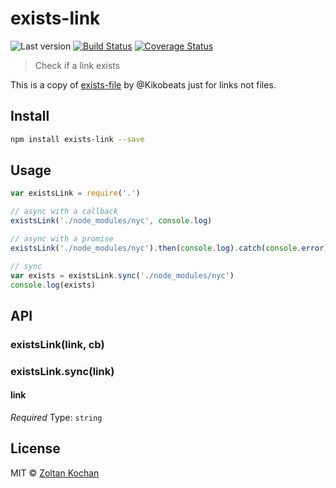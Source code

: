 # exists-link

![Last version](https://img.shields.io/github/tag/zkochan/exists-link.svg?style=flat-square)
[![Build Status](http://img.shields.io/travis/zkochan/exists-link/master.svg?style=flat-square)](https://travis-ci.org/zkochan/exists-link)
[![Coverage Status](https://img.shields.io/coveralls/zkochan/exists-link.svg?style=flat-square)](https://coveralls.io/github/zkochan/exists-link)

> Check if a link exists

This is a copy of [exists-file](https://github.com/Kikobeats/exists-file) by @Kikobeats just for links not files.

## Install

```bash
npm install exists-link --save
```

## Usage

```js
var existsLink = require('.')

// async with a callback
existsLink('./node_modules/nyc', console.log)

// async with a promise
existsLink('./node_modules/nyc').then(console.log).catch(console.error)

// sync
var exists = existsLink.sync('./node_modules/nyc')
console.log(exists)
```

## API

### existsLink(link, cb)
### existsLink.sync(link)

#### link

*Required*
Type: `string`

## License

MIT © [Zoltan Kochan](https://www.kochan.io)
